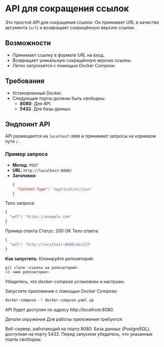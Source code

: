 # API для сокращения ссылок

Это простой API для сокращения ссылок. Он принимает URL в качестве аргумента (`url`) и возвращает сокращённую версию ссылки.

## Возможности

- Принимает ссылку в формате URL на вход.
- Возвращает уникальную сокращённую версию ссылки.
- Легко запускается с помощью Docker Compose.

## Требования

- Установленный Docker.
- Следующие порты должны быть свободны:
  - **8080**: Для API.
  - **5432**: Для базы данных.

## Эндпоинт API

API размещается на `localhost:8080` и принимает запросы на корневом пути `/`.

### Пример запроса

- **Метод**: `POST`
- **URL**: `http://localhost:8080/`
- **Заголовки**:
  ```json
  {
    "Content-Type": "application/json"
  }

Тело запроса:

  ```json
  {
    "url": "https://example.com"
  }
  ```
Пример ответа
Статус: 200 OK
Тело ответа:
  ```json
  {
    "url": "http://localhost:8080/abc123"
  }
  ```
**Как запустить**:
Клонируйте репозиторий:

  ```bash
  git clone <ссылка на репозиторий>
  cd <имя репозитория>
  ```
Убедитесь, что docker-compose установлен и настроен.

Запустите приложение с помощью Docker Compose:

  ```bash
  docker-compose -f docker-compose.yaml up
  ```
API будет доступен по адресу http://localhost:8080.

Детали окружения
Для работы приложения требуется:

Веб-сервер, работающий на порту 8080.
База данных (PostgreSQL), доступная на порту 5432.
Перед запуском убедитесь, что указанные порты свободны.
